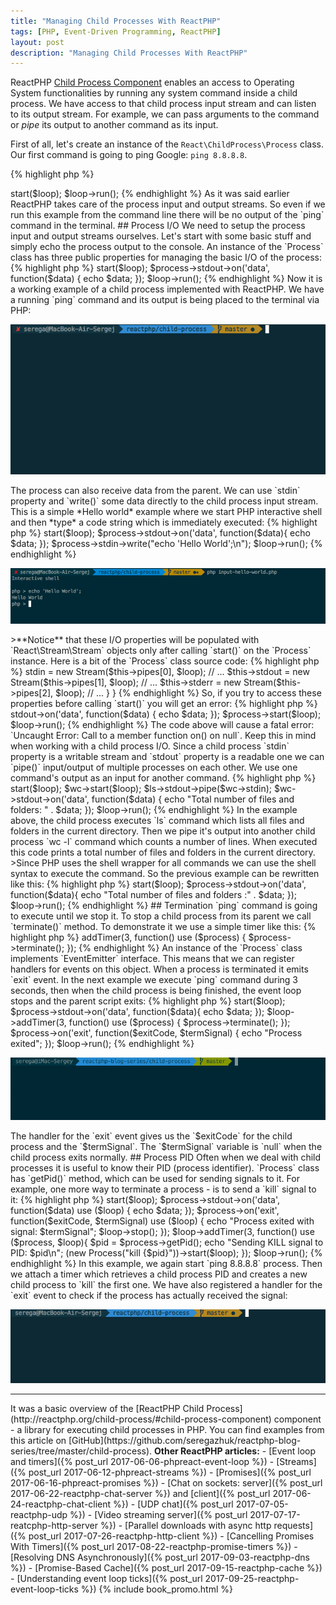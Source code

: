```yaml
---
title: "Managing Child Processes With ReactPHP"
tags: [PHP, Event-Driven Programming, ReactPHP]
layout: post
description: "Managing Child Processes With ReactPHP"
---
```


ReactPHP [Child Process Component](http://reactphp.org/child-process/#child-process-component) enables an access to Operating System functionalities by running any system command inside a child process. We have access to that child process input stream and can listen to its output stream. For example, we can pass arguments to the command or *pipe* its output to another command as its input.

First of all, let's create an instance of the `React\ChildProcess\Process` class. Our first command is going to ping Google: `ping 8.8.8.8`. 

{% highlight php %}
<?php
use React\ChildProcess\Process;

$process = new Process('ping 8.8.8.8');
{% endhighlight %}

There are two basic operations you can perform on a process: you can start or terminate it. To start a process we need an instance of the [event loop]({% post_url 2017-06-06-phpreact-event-loop %}) to pass it to the `start()` method:

{% highlight php %}
<?php

use React\EventLoop\Factory;
use React\ChildProcess\Process;

$loop = Factory::create();
$process = new Process('ping 8.8.8.8');

$process->start($loop);
$loop->run();
{% endhighlight %}

As it was said earlier ReactPHP takes care of the process input and output streams. So even if we run this example from the command line there will be no output of the `ping` command in the terminal.

## Process I/O
We need to setup the process input and output streams ourselves. Let's start with some basic stuff and simply echo the process output to the console. An instance of the `Process` class has three public properties for managing the basic I/O of the process:

{% highlight php %}
<?php

namespace React\ChildProcess;

class Process extends EventEmitter
{
    public $stdin;
    public $stdout;
    public $stderr;

    // ...
}
{% endhighlight %}

Each of this properties is an instance of the `React\Stream\Stream` so we can use them as [ReactPHP streams]({% post_url 2017-06-12-phpreact-streams %}). For `stdout` we can listen for `data` event and `echo` it:

{% highlight php %}
<?php

use React\EventLoop\Factory;
use React\ChildProcess\Process;

$loop = Factory::create();
$process = new Process('ping 8.8.8.8');

$process->start($loop);
$process->stdout->on('data', function($data) {
    echo $data;
});
$loop->run();
{% endhighlight %}

Now it is a working example of a child process implemented with ReactPHP. We have a running `ping` command and its output is being placed to the terminal via PHP:

<p class="">
    <img src="/assets/images/posts/reactphp/child-process-ping.gif" alt="child-process-ping" class="">
</p>

The process can also receive data from the parent. We can use `stdin` property and `write()` some data directly to the child process input stream. This is a simple *Hello world* example where we start PHP interactive shell and then *type* a code string which is immediately executed:

{% highlight php %}
<?php

use React\EventLoop\Factory;
use React\ChildProcess\Process;

$loop = Factory::create();
$process = new Process('php -a');

$process->start($loop);
$process->stdout->on('data', function($data){
    echo $data;
});

$process->stdin->write("echo 'Hello World';\n");
$loop->run();
{% endhighlight %}

<p class="">
    <img src="/assets/images/posts/reactphp/child-process-input.png" alt="child-process-input" class="">
</p>

>**Notice** that these I/O properties will be populated with `React\Stream\Stream` objects only after calling `start()` on the `Process` instance.

Here is a bit of the `Process` class source code:

{% highlight php %}
<?php

namespace React\ChildProcess;

class Process extends EventEmitter
{
    public $stdin;
    public $stdout;
    public $stderr;

    // ...

    public function start(LoopInterface $loop, $interval = 0.1)
    {
        // ... 
        $this->stdin  = new Stream($this->pipes[0], $loop);
        // ...
        $this->stdout = new Stream($this->pipes[1], $loop);
        // ...
        $this->stderr = new Stream($this->pipes[2], $loop);
        // ...
    }
}
{% endhighlight %}

So, if you try to access these properties before calling `start()` you will get an error:

{% highlight php %}
<?php

use React\EventLoop\Factory;
use React\ChildProcess\Process;

$loop = Factory::create();
$process = new Process('ping 8.8.8.8');

// !!! stdout is not initialized here !!!
$process->stdout->on('data', function($data) {
    echo $data;
});

$process->start($loop);
$loop->run();
{% endhighlight %}

The code above will cause a fatal error: `Uncaught Error: Call to a member function on() on null`. Keep this in mind when working with a child process I/O.

Since a child process `stdin` property is a writable stream and `stdout` property is a readable one we can `pipe()` input/output of multiple processes on each other. We use one command's output as an input for another command. 

{% highlight php %}
<?php

use React\EventLoop\Factory;
use React\ChildProcess\Process;

$loop = Factory::create();
$ls = new Process('ls'); // list files in current directory
$wc = new Process('wc -l'); // counts number of lines

$ls->start($loop);
$wc->start($loop);

$ls->stdout->pipe($wc->stdin);

$wc->stdout->on('data', function($data) {
    echo "Total number of files and folders: " . $data;
});

$loop->run();
{% endhighlight %}

In the example above, the child process executes `ls` command which lists all files and folders in the current directory. Then we pipe it's output into another child process `wc -l` command which counts a number of lines. When executed this code prints a total number of files and folders in the current directory.

>Since PHP uses the shell wrapper for all commands we can use the shell syntax to execute the command. So the previous example can be rewritten like this:

{% highlight php %}
<?php

use React\EventLoop\Factory;
use React\ChildProcess\Process;

$loop = Factory::create();
$process = new Process('ls | wc -l');

$process->start($loop);

$process->stdout->on('data', function($data){
    echo "Total number of files and folders :" . $data;
});

$loop->run();

{% endhighlight %}

## Termination

`ping` command is going to execute until we stop it. To stop a child process from its parent we call `terminate()` method. To demonstrate it we use a simple timer like this:

{% highlight php %}
 <?php

 $loop->addTimer(3, function() use ($process) {
    $process->terminate();
});
{% endhighlight %} 

An instance of the `Process` class implements `EventEmitter` interface. This means that we can register handlers for events on this object. When a process is terminated it emits `exit` event. In the next example we execute `ping` command during 3 seconds, then when the child process is being finished, the event loop stops and the parent script exits:

{% highlight php %}
<?php

use React\EventLoop\Factory;
use React\ChildProcess\Process;

$loop = Factory::create();
$process = new Process('ping 8.8.8.8');

$process->start($loop);
$process->stdout->on('data', function($data){
    echo $data;
});

$loop->addTimer(3, function() use ($process) {
    $process->terminate();
});

$process->on('exit', function($exitCode, $termSignal) {
    echo "Process exited";
});

$loop->run();
{% endhighlight %}

<p class="">
    <img src="/assets/images/posts/reactphp/child-process-ping-with-timer.gif" alt="child-process-ping-with-timer" class="">
</p>

The handler for the `exit` event gives us the `$exitCode` for the child process and the `$termSignal`. The `$termSignal` variable is `null` when the child process exits normally.

## Process PID

Often when we deal with child processes it is useful to know their PID (process identifier). `Process` class has `getPid()` method, which can be used for sending signals to it. For example, one more way to terminate a process - is to send a `kill` signal to it:

{% highlight php %}
<?php

$loop = Factory::create();
$process = new Process('ping 8.8.8.8');

$process->start($loop);
$process->stdout->on('data', function($data) use ($loop) {
    echo $data;
});

$process->on('exit', function($exitCode, $termSignal) use ($loop) {
    echo "Process exited with signal: $termSignal";
    $loop->stop();
});

$loop->addTimer(3, function() use ($process, $loop){
    $pid = $process->getPid();
    echo "Sending KILL signal to PID: $pid\n";
    (new Process("kill {$pid}"))->start($loop);
});
$loop->run();

{% endhighlight %}

 In this example, we again start `ping 8.8.8.8` process. Then we attach a timer which retrieves a child process PID and creates a new child process to `kill` the first one. We have also registered a handler for the `exit` event to check if the process has actually received the signal:

<p class="">
    <img src="/assets/images/posts/reactphp/child-process-pid.gif" alt="child-process-pid" class="">
</p>

<hr>

It was a basic overview of the [ReactPHP Child Process](http://reactphp.org/child-process/#child-process-component) component - a library for executing child processes in PHP. You can find examples from this article on [GitHub](https://github.com/seregazhuk/reactphp-blog-series/tree/master/child-process).

<strong>Other ReactPHP articles:</strong>

- [Event loop and timers]({% post_url 2017-06-06-phpreact-event-loop %})
- [Streams]({% post_url 2017-06-12-phpreact-streams %})
- [Promises]({% post_url 2017-06-16-phpreact-promises %})
- [Chat on sockets: server]({% post_url 2017-06-22-reactphp-chat-server %}) and  [client]({% post_url 2017-06-24-reactphp-chat-client %})
- [UDP chat]({% post_url 2017-07-05-reactphp-udp %})
- [Video streaming server]({% post_url 2017-07-17-reatcphp-http-server %})
- [Parallel downloads with async http requests]({% post_url 2017-07-26-reactphp-http-client %})
- [Cancelling Promises With Timers]({% post_url 2017-08-22-reactphp-promise-timers %})
- [Resolving DNS Asynchronously]({% post_url 2017-09-03-reactphp-dns %})
- [Promise-Based Cache]({% post_url 2017-09-15-reactphp-cache %})
- [Understanding event loop ticks]({% post_url 2017-09-25-reactphp-event-loop-ticks %})

{% include book_promo.html %}
